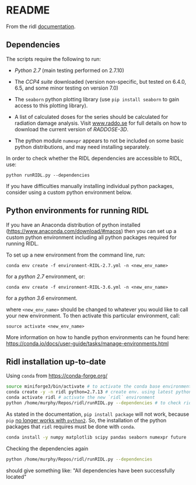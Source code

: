 # README

From the ridl [documentation](https://github.com/GarmanGroup/RIDL).

## Dependencies

The scripts require the following to run:

- *Python 2.7* (main testing performed on 2.7.10)

- The *CCP4 suite* downloaded (version non-specific, but tested on 6.4.0, 6.5, and some minor testing on version 7.0)

- The ```seaborn``` python plotting library (use `pip install seaborn` to gain access to this plotting library).

- A list of calculated doses for the series should be calculated for radiation damage analysis. Visit www.raddo.se for full details on how to download the current version of *RADDOSE-3D*.

- The python module ```numexpr``` appears to not be included on some basic python distributions, and may need installing separately.

In order to check whether the RIDL dependencies are accessible to RIDL, use:

```python runRIDL.py --dependencies```


If you have difficulties manually installing individual python packages, consider using a custom python environment below.


## Python environments for running RIDL

If you have an Anaconda distribution of python installed (https://www.anaconda.com/download/#macos) then you can set up a custom python environment including all python packages required for running RIDL. 

To set up a new environment from the command line, run:

```conda env create -f environment-RIDL-2.7.yml -n <new_env_name>```

for a *python 2.7* environment, or:

```conda env create -f environment-RIDL-3.6.yml -n <new_env_name>```

for a *python 3.6* environment.

where ```<new_env_name>``` should be changed to whatever you would like to call your new environment. To then activate this particular environment, call:

```source activate <new_env_name>```

More information on how to handle python environments can he found here: https://conda.io/docs/user-guide/tasks/manage-environments.html


## Ridl installation up-to-date 
Using `conda` from <https://conda-forge.org/>
```sh
source miniforge3/bin/activate # to activate the conda base environment
conda create -y -n ridl python=2.7.13 # create env. using latest python2 available
conda activate ridl # activate the new `ridl` environment
python /home/murphy/Repos/ridl/runRIDL.py --dependencies # to check ridl dependencies
```
                                      
As stated in the documentation, `pip install package` will not work, because `pip` [no longer works with `python2`](https://pip.pypa.io/en/latest/development/release-process/#python-2-support). So, the installation of the python packages that `ridl` requires must be done with `conda`.
```sh
conda install -y numpy matplotlib scipy pandas seaborn numexpr future
```

Checking the dependencies again 

```sh
python /home/murphy/Repos/ridl/runRIDL.py --dependencies
```
 
should give something like: "All dependencies have been successfully located"

